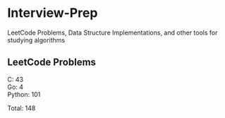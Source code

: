 # Interview-Prep
LeetCode Problems, Data Structure Implementations, and other tools for studying algorithms

## LeetCode Problems
C:      43<br/>
Go:     4<br/>
Python: 101<br/>

Total:  148
